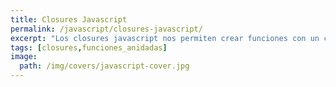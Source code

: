 ```yaml
---
title: Closures Javascript
permalink: /javascript/closures-javascript/
excerpt: "Los closures javascript nos permiten crear funciones con un contexto de datos asociados que podemos utilizar a lo largo de nuestro programa."
tags: [closures,funciones_anidadas]
image:
  path: /img/covers/javascript-cover.jpg
---
```

